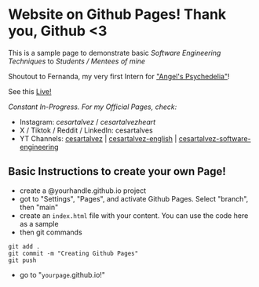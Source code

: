 # Website on Github Pages! Thank you, Github <3

This is a sample page to demonstrate basic *Software Engineering Techniques* to *Students / Mentees of mine*

Shoutout to Fernanda, my very first Intern for ["Angel's Psychedelia"](https://patreon.com/cesartalvez)!

See this [Live!](https://cesartalves.github.io)

_Constant In-Progress. For my Official Pages, check:_

- Instagram: _cesartalvez_ / *cesartalvezheart*
- X / Tiktok / Reddit / LinkedIn: cesartalves
- YT Channels: [cesartalvez](https://youtube.com/@cesartalves) | [cesartalvez-english](https://youtube.com/@cesartalvez-english) | [cesartalvez-software-engineering](https://youtube.com/@cesartalvez-software-dev)

## Basic Instructions to create your own Page!

- create a @yourhandle.github.io project
- got to "Settings", "Pages", and activate Github Pages. Select "branch", then "main"
- create an `index.html` file with your content. You can use the code here as a sample
- then git commands
```git
git add .
git commit -m "Creating Github Pages"
git push
```
- go to "`yourpage`.github.io!"
